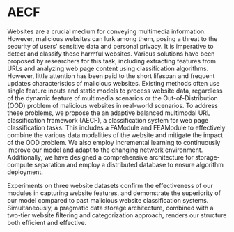# AECF
Websites are a crucial medium for conveying multimedia information. However, malicious websites can lurk among them, posing a threat to the security of users' sensitive data and personal privacy. It is imperative to detect and classify these harmful websites. Various solutions have been proposed by researchers for this task, including extracting features from URLs and analyzing web page content using classification algorithms. However, little attention has been paid to the short lifespan and frequent updates characteristics of malicious websites. Existing methods often use single feature inputs and static models to process website data, regardless of the dynamic feature of multimedia scenarios or the Out-of-Distribution (OOD) problem of malicious websites in real-world scenarios. To address these problems, we propose the an adaptive balanced multimodal URL classification framework (AECF), a classification system for web page classification tasks. This includes a FAModule and FEAModule to effectively combine the various data modalities of the website and mitigate the impact of the OOD problem. We also employ incremental learning to continuously improve our model and adapt to the changing network environment. Additionally, we have designed a comprehensive architecture for storage-compute separation and employ a distributed database to ensure algorithm deployment. 

Experiments on three website datasets confirm the effectiveness of our modules in capturing website features, and demonstrate the superiority of our model compared to past malicious website classification systems. Simultaneously, a pragmatic data storage architecture, combined with a two-tier website filtering and categorization approach, renders our structure both efficient and effective.
